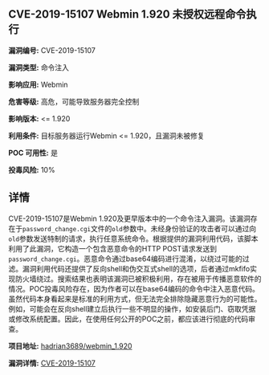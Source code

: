 ## CVE-2019-15107 Webmin 1.920 未授权远程命令执行

**漏洞编号:** CVE-2019-15107

**漏洞类型:** 命令注入

**影响应用:** Webmin

**危害等级:** 高危，可能导致服务器完全控制

**影响版本:** <= 1.920

**利用条件:** 目标服务器运行Webmin <= 1.920，且漏洞未被修复

**POC 可用性:** 是

**投毒风险:** 10%

## 详情

CVE-2019-15107是Webmin 1.920及更早版本中的一个命令注入漏洞。该漏洞存在于`password_change.cgi`文件的`old`参数中。未经身份验证的攻击者可以通过向`old`参数发送特制的请求，执行任意系统命令。根据提供的漏洞利用代码，该脚本利用了此漏洞，它构造一个包含恶意命令的HTTP POST请求发送到`password_change.cgi`。恶意命令通过base64编码进行混淆，以绕过可能的过滤。漏洞利用代码还提供了反向shell和伪交互式shell的选项，后者通过mkfifo实现防火墙绕过。搜索结果也表明该漏洞已被积极利用，存在被用于传播恶意软件的情况。POC投毒风险存在，因为作者可以在base64编码的命令中注入恶意代码。虽然代码本身看起来是标准的利用方式，但无法完全排除隐藏恶意行为的可能性。例如，可能会在反向shell建立后执行一些不明显的操作，如安装后门、窃取凭据或修改系统配置。因此，在使用任何公开的POC之前，都应该进行彻底的代码审查。

**项目地址:** [hadrian3689/webmin_1.920](https://github.com/hadrian3689/webmin_1.920)

**漏洞详情:** [CVE-2019-15107](https://nvd.nist.gov/vuln/detail/CVE-2019-15107)